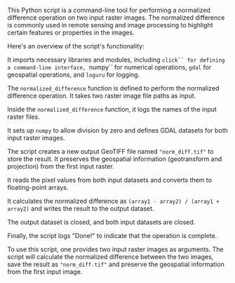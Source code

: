 
This Python script is a command-line tool for performing a normalized difference operation on two input raster images. The normalized difference is commonly used in remote sensing and image processing to highlight certain features or properties in the images. 

Here's an overview of the script's functionality:

It imports necessary libraries and modules, including `click`` for defining a command-line interface, `numpy`` for numerical operations, `gdal` for geospatial operations, and `loguru` for logging.

The `normalized_difference` function is defined to perform the normalized difference operation. It takes two raster image file paths as input.

Inside the `normalized_difference` function, it logs the names of the input raster files.

It sets up `numpy` to allow division by zero and defines GDAL datasets for both input raster images.

The script creates a new output GeoTIFF file named `"norm_diff.tif"` to store the result. It preserves the geospatial information (geotransform and projection) from the first input raster.

It reads the pixel values from both input datasets and converts them to floating-point arrays.

It calculates the normalized difference as `(array1 - array2) / (array1 + array2)` and writes the result to the output dataset.

The output dataset is closed, and both input datasets are closed.

Finally, the script logs "Done!" to indicate that the operation is complete.

To use this script, one provides two input raster images as arguments. The script will calculate the normalized difference between the two images, save the result as `"norm_diff.tif"` and preserve the geospatial information from the first input image.

